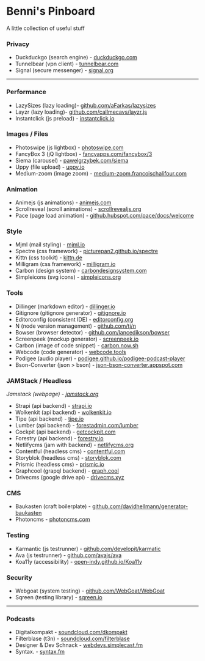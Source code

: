 # Benni's Pinboard 

A little collection of useful stuff  

### Privacy

* Duckduckgo (search engine) - [duckduckgo.com](https://duckduckgo.com/)
* Tunnelbear (vpn client) - [tunnelbear.com](https://www.tunnelbear.com/)
* Signal (secure messenger) - [signal.org](https://www.signal.org/)

---
### Performance

* LazySizes (lazy loading)- [github.com/aFarkas/lazysizes](https://github.com/aFarkas/)
* Layzr (lazy loading)- [github.com/callmecavs/layzr.js](https://github.com/callmecavs/layzr.js)
* Instantclick (js preload) - [instantclick.io](http://instantclick.io/)

### Images / Files

* Photoswipe (js lightbox) - [photoswipe.com](http://photoswipe.com/)
* FancyBox 3 (jQ lightbox) - [fancyapps.com/fancybox/3](https://fancyapps.com/fancybox/3/)
* Siema (carousel) - [pawelgrzybek.com/siema](https://pawelgrzybek.com/siema/)
* Uppy (file upload) - [uppy.io](https://uppy.io/)
* Medium-zoom (image zoom) - [medium-zoom.francoischalifour.com](https://medium-zoom.francoischalifour.com)

### Animation

* Animejs (js animations) - [animejs.com](http://animejs.com/)
* Scrollreveal (scroll animations) - [scrollrevealjs.org](https://scrollrevealjs.org/)
* Pace (page load animation) - [github.hubspot.com/pace/docs/welcome](http://github.hubspot.com/pace/docs/welcome/)


### Style

* Mjml (mail styling) - [mjml.io](https://mjml.io)
* Spectre (css framework) - [picturepan2.github.io/spectre](https://picturepan2.github.io/spectre/)
* Kittn (css toolkit) - [kittn.de](http://kittn.de/)
* Milligram (css framework) - [milligram.io](https://milligram.io/)
* Carbon (design system) - [carbondesignsystem.com](http://www.carbondesignsystem.com/)
* Simpleicons (svg icons) - [simpleicons.org](https://simpleicons.org/)


### Tools

* Dillinger (markdown editor) - [dillinger.io](https://dillinger.io/)
* Gitignore (gitignore generator) - [gitignore.io](https://www.gitignore.io/)
* Editorconfig (consistent IDE) - [editorconfig.org](http://editorconfig.org/)
* N (node version management) - [github.com/tj/n](https://github.com/tj/n)
* Bowser (browser detector) - [github.com/lancedikson/bowser](https://github.com/lancedikson/bowser)
* Screenpeek (mockup generator) - [screenpeek.io](https://screenpeek.io/)
* Carbon (image of code snippet) - [carbon.now.sh](https://carbon.now.sh)
* Webcode (code generator) - [webcode.tools](https://webcode.tools)
* Podigee (audio player) - [podigee.github.io/podigee-podcast-player](http://podigee.github.io/podigee-podcast-player/)
* Bson-Converter (json > bson) - [json-bson-converter.appspot.com](https://json-bson-converter.appspot.com)


### JAMStack / Headless

*Jamstack (webpage) - [jamstack.org](https://jamstack.org/)*

* Strapi (api backend) - [strapi.io](https://strapi.io/)
* Wolkenkit (api backend) - [wolkenkit.io](https://www.wolkenkit.io/)
* Tipe (api backend) - [tipe.io](https://tipe.io/)
* Lumber (api backend) - [forestadmin.com/lumber](https://www.forestadmin.com/lumber/)
* Cockpit (api backend) - [getcockpit.com](https://getcockpit.com/)
* Forestry (api backend) - [forestry.io](https://forestry.io/)
* Netlifycms (jam with backend) - [netlifycms.org](https://www.netlifycms.org/)
* Contentful (headless cms) - [contentful.com](https://www.contentful.com/)
* Storyblok (headless cms) - [storyblok.com](https://www.storyblok.com/)
* Prismic (headless cms) - [prismic.io](https://prismic.io/)
* Graphcool (grapql backend) - [graph.cool](https://www.graph.cool)
* Drivecms (google drive api) - [drivecms.xyz](https://www.drivecms.xyz)


### CMS

* Baukasten (craft boilerplate) - [github.com/davidhellmann/generator-baukasten](https://github.com/davidhellmann/generator-baukasten)
* Photoncms - [photoncms.com](https://photoncms.com)

### Testing

* Karmantic (js testrunner) - [github.com/developit/karmatic](https://github.com/developit/karmatic)
* Ava (js testrunner) - [github.com/avajs/ava](https://github.com/avajs/ava)
* Koa11y (accessibility) - [open-indy.github.io/Koa11y](http://open-indy.github.io/Koa11y/)

### Security

* Webgoat (system testing) - [github.com/WebGoat/WebGoat](https://github.com/WebGoat/WebGoat)
* Sqreen (testing library) - [sqreen.io](https://www.sqreen.io/)


---
### Podcasts

* Digitalkompakt - [soundcloud.com/dkompakt](https://soundcloud.com/dkompakt)
* Filterblase (t3n) - [soundcloud.com/filterblase](https://soundcloud.com/filterblase)
* Designer & Dev Schnack - [webdevs.simplecast.fm](https://webdevs.simplecast.fm/)
* Syntax. - [syntax.fm](https://syntax.fm)










